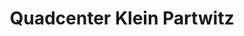 ---
title: "Quadcenter Klein Partwitz"
url: /elsterheide/quadcenter-klein-partwitz/
shop: Reisebüro
---
